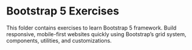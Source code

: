 # Bootstrap 5 Exercises

This folder contains exercises to learn Bootstrap 5 framework. 
Build responsive, mobile-first websites quickly using Bootstrap’s grid system, components, utilities, and customizations.
